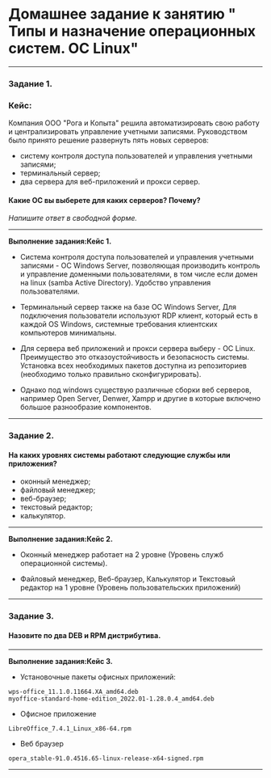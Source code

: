  # Домашнее задание к занятию " Типы и назначение операционных систем. ОС Linux"


---

### Задание 1. 

### Кейс: 
Компания ООО "Рога и Копыта" решила автоматизировать свою работу и централизировать управление учетными записями.
Руководством было принято решение развернуть пять новых серверов:

* систему контроля доступа пользователей и управления учетными записями;
* терминальный сервер;
* два сервера для веб-приложений и прокси сервер.

#### Какие ОС вы выберете для каких серверов? Почему?

*Напишите ответ в свободной форме.*

---
**Выполнение задания:Кейс 1.**

* Система контроля доступа пользователей и управления учетными записями -  ОС Windows Server, позволяющая производить контроль и управление доменными пользователями, в том числе если домен на linux (samba Active Directory). Удобство управления пользователями. 

* Терминальный сервер также на базе ОС Windows Server, Для подключения пользователи используют RDP клиент, который есть в каждой OS Windows, системные требования клиентских компьютеров минимальны.

* Для сервера веб приложений и прокси сервера выберу  - ОС  Linux. Преимущество это отказоустойчивость и безопасность системы. Установка всех необходимых пакетов доступна из репозиториев (необходимо только правильно сконфигурировать). 

* Однако под windows существую различные сборки веб серверов, например Open Server, Denwer, Xampp и другие  в которые включено большое разнообразие компонентов. 


---

### Задание 2. 

#### На каких уровнях системы работают следующие службы или приложения?

* оконный менеджер;
* файловый менеджер;
* веб-браузер;
* текстовый редактор;
* калькулятор.

---
**Выполнение задания:Кейс 2.**

* Оконный менеджер работает на 2 уровне (Уровень служб операционной системы).

* Файловый менеджер, Веб-браузер, Калькулятор  и Текстовый редактор на 1 уровне (Уровень пользовательских приложений)

---

### Задание 3. 

#### Назовите по два DEB и RPM дистрибутива.

---
**Выполнение задания:Кейс 3.**


* Установочные пакеты офисных приложений:
```
wps-office_11.1.0.11664.XA_amd64.deb
myoffice-standard-home-edition_2022.01-1.28.0.4_amd64.deb
```

* Офисное приложение
```
LibreOffice_7.4.1_Linux_x86-64.rpm
```
* Веб браузер
```
opera_stable-91.0.4516.65-linux-release-x64-signed.rpm
```



---
